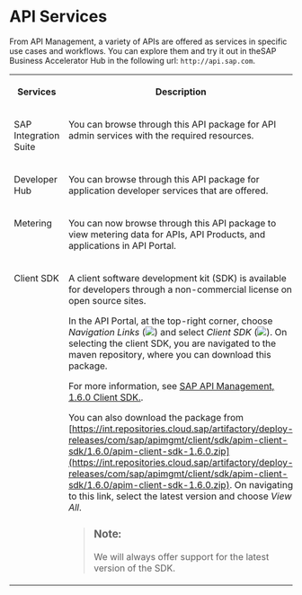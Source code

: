 <!-- loio007d50f4b101488298af9a89cd473493 -->

# API Services

From API Management, a variety of APIs are offered as services in specific use cases and workflows. You can explore them and try it out in theSAP Business Accelerator Hub in the following url: `http://api.sap.com`.


<table>
<tr>
<th valign="top">

Services

</th>
<th valign="top">

Description

</th>
</tr>
<tr>
<td valign="top">

SAP Integration Suite 

</td>
<td valign="top">

You can browse through this API package for API admin services with the required resources.

</td>
</tr>
<tr>
<td valign="top">

Developer Hub 

</td>
<td valign="top">

You can browse through this API package for application developer services that are offered.

</td>
</tr>
<tr>
<td valign="top">

Metering

</td>
<td valign="top">

You can now browse through this API package to view metering data for APIs, API Products, and applications in API Portal.

</td>
</tr>
<tr>
<td valign="top">

Client SDK

</td>
<td valign="top">

A client software development kit \(SDK\) is available for developers through a non-commercial license on open source sites.

In the API Portal, at the top-right corner, choose *Navigation Links* \(![](images/Finalgrid_1a621ca.png)\) and select *Client SDK* \(![](images/clientsdk_f85baa6.png)\). On selecting the client SDK, you are navigated to the maven repository, where you can download this package.

For more information, see [SAP API Management, 1.6.0 Client SDK.](https://help.sap.com/doc/sap-api-management-client-sdk/Cloud/en-US/ClientSDK_1_6_0.pdf).

You can also download the package from [https://int.repositories.cloud.sap/artifactory/deploy-releases/com/sap/apimgmt/client/sdk/apim-client-sdk/1.6.0/apim-client-sdk-1.6.0.zip](https://int.repositories.cloud.sap/artifactory/deploy-releases/com/sap/apimgmt/client/sdk/apim-client-sdk/1.6.0/apim-client-sdk-1.6.0.zip). On navigating to this link, select the latest version and choose *View All*.

> ### Note:  
> We will always offer support for the latest version of the SDK.



</td>
</tr>
</table>

